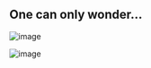 ## One can only wonder...

![image](https://github.com/nannoda/nannoda/assets/114621472/164015ba-0c50-40e0-a6b4-ff89a9b17a89)


![image](https://count.getloli.com/get/@nannoda?theme=moebooru-h)
